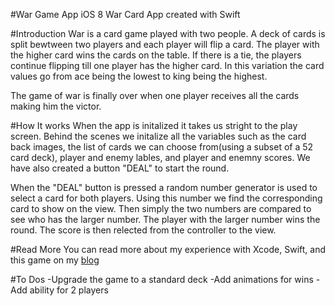 #War Game App
iOS 8 War Card App created with Swift

#Introduction
War is a card game played with two people. A deck of cards is split bewtween two players and each player will flip a card. The player with the higher card wins the cards on the table. If there is a tie, the players continue flipping till one player has the higher card. In this variation the card values go from ace being the lowest to king being the highest. 

The game of war is finally over when one player receives all the cards making him the victor.

#How It works
When the app is initalized it takes us stright to the play screen. Behind the scenes we initalize all the variables such as the card back images, the list of cards we can choose from(using a subset of a 52 card deck), player and enemy lables, and player and enemny scores. We have also created a button "DEAL" to start the round. 

When the "DEAL" button is pressed a random number generator is used to select a card for both players. Using this number we find the corresponding card to show on the view. Then simply the two numbers are compared to see who has the larger number. The player with the larger number wins the round. The score is then relected from the controller to the view. 

#Read More 
You can read more about my experience with Xcode, Swift, and this game on my [blog](http://gordonsitu.com/war/)


#To Dos
-Upgrade the game to a standard deck
-Add animations for wins
-Add ability for 2 players
